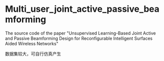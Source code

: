 # Multi_user_joint_active_passive_beamforming

The source code of the paper "Unsupervised Learning-Based Joint Active and Passive Beamforming Design for Reconfigurable Intelligent Surfaces Aided Wireless Networks"

数据集较大，可自行仿真产生
